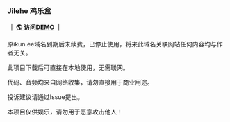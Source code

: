 ### Jilehe 鸡乐盒

&nbsp;&nbsp;|&nbsp;&nbsp;<a href="https://ikun.ee" target="blank"><strong>🌎 访问DEMO</strong></a>&nbsp;&nbsp;|&nbsp;&nbsp;

原ikun.ee域名到期后未续费，已停止使用，将来此域名关联网站任何内容均与作者无关。

此项目下载后可直接在本地使用，无需联网。

代码、音频均来自网络收集，请勿直接用于商业用途。

投诉建议请通过Issue提出。

本项目仅供娱乐，请勿用于恶意攻击他人！

